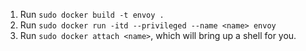 1. Run `sudo docker build -t envoy .`
2. Run `sudo docker run -itd --privileged --name <name> envoy`
3. Run `sudo docker attach <name>`, which will bring up a shell for you.